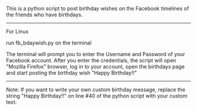This is a python script to post birthday wishes on the Facebook timelines of the friends who have birthdays.

--------------------------------------

For Linux

run fb_bdaywish.py on the terminal

The terminal will prompt you to enter the Username and Password of your Facebook account.
After you enter the credentials, the script will open "Mozilla Firefox" browser, log in to your account, open the birthdays page and start posting the birthday wish "Happy Birthday!!"


____
Note:
If you want to write your own custom birthday message, replace the string "Happy Birthday!!" on line #40 of the python script with your custom text.
